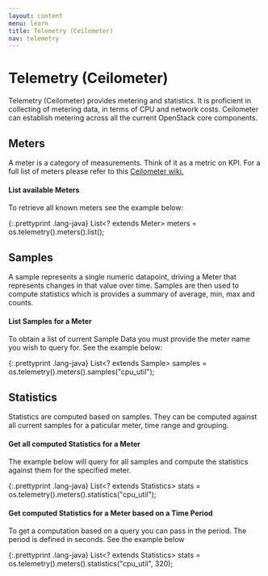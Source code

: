```yaml
---
layout: content
menu: learn
title: Telemetry (Ceilometer)
nav: telemetry
---
```


# Telemetry (Ceilometer)

Telemetry (Ceilometer) provides metering and statistics.  It is proficient in collecting of metering data, in terms of CPU and network costs.  Ceilometer can establish metering across all the current OpenStack core components.  

## Meters

A meter is a category of measurements. Think of it as a metric on KPI. For a full list of meters please refer to this <a href="http://docs.openstack.org/developer/ceilometer/measurements.html">Ceilometer wiki.</a>

#### List available Meters

To retrieve all known meters see the example below:

{:.prettyprint .lang-java}
	List<? extends Meter> meters = os.telemetry().meters().list();
	


## Samples

A sample represents a single numeric datapoint, driving a Meter that represents changes in that value over time.  Samples are then used to compute statistics which is provides a summary of average, min, max and counts.

#### List Samples for a Meter

To obtain a list of current Sample Data you must provide the meter name you wish to query for.  See the example below:

{:.prettyprint .lang-java}
	List<? extends Sample> samples = os.telemetry().meters().samples("cpu_util");


	
## Statistics

Statistics are computed based on samples. They can be computed against all current samples for a paticular meter, time range and grouping.  

#### Get all computed Statistics for a Meter 

The example below will query for all samples and compute the statistics against them for the specified meter.

{:.prettyprint .lang-java}
	List<? extends Statistics> stats = os.telemetry().meters().statistics("cpu_util");

#### Get computed Statistics for a Meter based on a Time Period

To get a computation based on a query you can pass in the period.  The period is defined in seconds.  See the example below

{:.prettyprint .lang-java}
	List<? extends Statistics> stats = os.telemetry().meters().statistics("cpu_util", 320);
